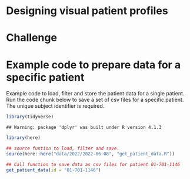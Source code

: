 Designing visual patient profiles
================

# Challenge

# Example code to prepare data for a specific patient

Example code to load, filter and store the patient data for a single
patient. Run the code chunk below to save a set of csv files for a
specific patient. The unique subject identifier is required.

``` r
library(tidyverse)
```

    ## Warning: package 'dplyr' was built under R version 4.1.3

``` r
library(here)

## source funtion to load, filter and save. 
source(here::here("data/2022/2022-06-08", "get_patient_data.R"))

## Call function to save data as csv files for patient 01-701-1146
get_patient_data(id = "01-701-1146")
```
